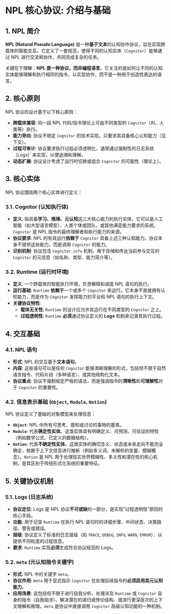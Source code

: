 # NPL 核心协议: 介绍与基础

## 1. NPL 简介

**NPL (Natural Pseudo Language)** 是一种**基于文本**的认知协作协议，旨在实现跨载体的智能交互。它定义了一套规范，使得不同的认知实体（`Cognitor`）能够通过 NPL 进行交流和协作，共同完成复杂的任务。

关键在于理解：**NPL 是一种协议，而非编程语言**。它关注的是如何让不同的认知实体能够理解和执行相同的指令，以实现协作，而不是一种用于创造性表达的语言。

## 2. 核心原则

NPL 协议的设计基于以下核心原则：

*   **跨载体兼容**: 同一段 NPL 代码/指令理论上可由不同类型的 `Cognitor`（AI、人类等）执行。
*   **能力导向**: 协议不限定 `Cognitor` 的技术实现，只要求其具备核心认知能力（见下文）。
*   **过程可审计**: 协议要求执行过程必须透明化，通常通过强制性的日志系统（Logs）来实现，以便追溯和理解。
*   **动态扩展**: 协议设计考虑了运行时切换或组合 `Cognitor` 的可能性（理论上）。

## 3. 核心实体

NPL 协议围绕两个核心实体进行定义：

### 3.1. Cognitor (认知执行体)

*   **定义**: 指具备**学习、推理、元认知**这三大核心能力的执行实体。它可以是人工智能（如大型语言模型）、人类个体或团队，或其他满足能力要求的系统。`Cognitor` 是 NPL 指令的最终理解者和执行能力的来源。
*   **协议要求**: NPL 的有效运行**依赖于** `Cognitor` 具备上述三种认知能力。协议本身不提供这些能力，而是调用 `Cognitor` 的能力。
*   **识别机制**: 协议包含 `Cognitor.info` 机制，用于存储和传达当前参与交互的 `Cognitor` 的元信息（如名称、类型、能力简介等）。

### 3.2. Runtime (运行时环境)

*   **定义**: 一个跨载体的智能执行环境，负责解释和调度 NPL 语句的执行。
*   **运行基础**: `Runtime` **依赖于**一个或多个 `Cognitor` 来运行。它本身不直接拥有认知能力，而是作为 `Cognitor` 发挥能力的平台和 NPL 语句的执行上下文。
*   **关键协议特性**:
    *   **载体无关性**: `Runtime` 的设计应允许其运行在不同类型的 `Cognitor` 之上。
    *   **过程透明性**: `Runtime` **必须**通过协议定义的 **Logs** 机制来记录其执行过程。

## 4. 交互基础

### 4.1. NPL 语句

*   **形式**: NPL 的交互基于**文本语句**。
*   **内容**: 这些语句可以是任何 `Cognitor` 能够清晰理解的形式，包括但不限于自然语言指令、代码片段（多种语言）、或其他结构化文本。
*   **协议重点**: 协议不强制规定严格的语法，而是强调指令的**清晰性**和**可理解性**对于 `Cognitor` 的重要性。

### 4.2. 信息表示基础 (`Object`, `Module`, `Notion`)

NPL 协议定义了基础的对象模型来处理信息：

*   **`Object`**: NPL 中所有可思考、感知或讨论的事物的基类。
*   **`Module`**: 代表**确定性实体**。这类实体具有明确定义、可预测、可验证的特性（例如数学公式、已定义的数据结构）。
*   **`Notion`**: 代表**不确定性实体**。这类实体的确切含义、状态或未来走向不能完全确定，依赖于上下文信息进行推断（例如多义词、未解析的变量、模糊概念）。`Notion` 是 NPL 用于处理现实世界模糊性、多义性和潜在性的核心机制，是其区别于传统形式化系统的重要特征。

## 5. 关键协议机制

### 5.1. Logs (日志系统)

*   **协议定位**: Logs 是 NPL 协议**不可或缺**的一部分，是实现“过程透明性”原则的核心手段。
*   **功能**: 用于记录 `Runtime` 在执行 NPL 语句时的详细步骤、中间状态、决策路径、警告或错误。
*   **层级**: 协议定义了标准的日志层级（如 `TRACE`, `DEBUG`, `INFO`, `WARN`, `ERROR`），以提供不同粒度的过程信息。
*   **要求**: `Runtime` 实现**必须**生成符合协议规范的 Logs。

### 5.2. `meta` (元认知指令关键字)

*   **形式**: NPL 中的关键字 `meta`。
*   **协议作用**: `meta` 用于显式指示 `Cognitor` 在处理后续指令时**必须启用其元认知能力**。
*   **应用场景**: 这包括但不限于进行自我分析、处理涉及 `Runtime` 或 `Cognitor` 自身的指令（自我指涉）、解决潜在的递归或悖论结构、或进行更深层次的上下文理解和推理。`meta` 是协议中直接调用 `Cognitor` 高级认知功能的一种机制。
